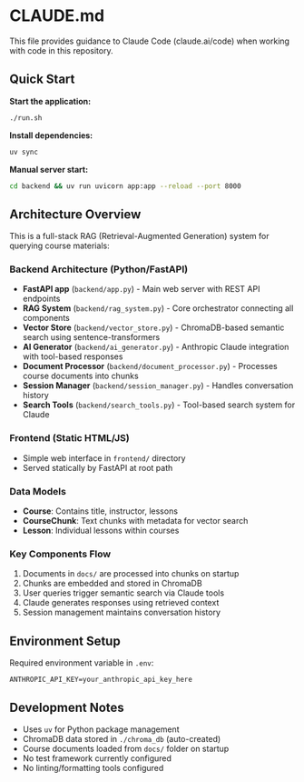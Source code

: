 # CLAUDE.md

This file provides guidance to Claude Code (claude.ai/code) when working with code in this repository.

## Quick Start

**Start the application:**
```bash
./run.sh
```

**Install dependencies:**
```bash
uv sync
```

**Manual server start:**
```bash
cd backend && uv run uvicorn app:app --reload --port 8000
```

## Architecture Overview

This is a full-stack RAG (Retrieval-Augmented Generation) system for querying course materials:

### Backend Architecture (Python/FastAPI)
- **FastAPI app** (`backend/app.py`) - Main web server with REST API endpoints
- **RAG System** (`backend/rag_system.py`) - Core orchestrator connecting all components
- **Vector Store** (`backend/vector_store.py`) - ChromaDB-based semantic search using sentence-transformers
- **AI Generator** (`backend/ai_generator.py`) - Anthropic Claude integration with tool-based responses
- **Document Processor** (`backend/document_processor.py`) - Processes course documents into chunks
- **Session Manager** (`backend/session_manager.py`) - Handles conversation history
- **Search Tools** (`backend/search_tools.py`) - Tool-based search system for Claude

### Frontend (Static HTML/JS)
- Simple web interface in `frontend/` directory
- Served statically by FastAPI at root path

### Data Models
- **Course**: Contains title, instructor, lessons
- **CourseChunk**: Text chunks with metadata for vector search
- **Lesson**: Individual lessons within courses

### Key Components Flow
1. Documents in `docs/` are processed into chunks on startup
2. Chunks are embedded and stored in ChromaDB 
3. User queries trigger semantic search via Claude tools
4. Claude generates responses using retrieved context
5. Session management maintains conversation history

## Environment Setup

Required environment variable in `.env`:
```
ANTHROPIC_API_KEY=your_anthropic_api_key_here
```

## Development Notes

- Uses `uv` for Python package management
- ChromaDB data stored in `./chroma_db` (auto-created)
- Course documents loaded from `docs/` folder on startup
- No test framework currently configured
- No linting/formatting tools configured